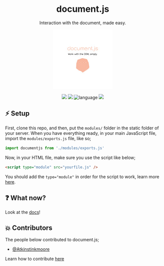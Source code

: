 <div align="center">
  <h1>document.js</h1>
  <p>Interaction with the document, made easy.</p>
  <img src="https://github.com/glaukiol1/Document.JS/blob/main/logo_size.jpg" />
  <br>
  <p align="center">
    <img src="https://img.shields.io/badge/license-MIT-orange.svg"/>
    <img src="https://img.shields.io/badge/PRs-welcome-brightgreen.svg">
    <img alt="language" src="https://img.shields.io/badge/language-Javascript-purple.svg">
    <img src="https://img.badgesize.io/glaukiol1/document.js/main/modules/exports.js?label=Size">
  </p>
</div>

## :zap: Setup

First, clone this repo, and then, put the `modules/` folder in the static folder of your server. When you have everything ready, in your main JavaScript file, import the `modules/exports.js` file, like so;

```js
import documentjs from './modules/exports.js'
```

Now, in your HTML file, make sure you use the script like below;
```html
<script type="module" src="yourfile.js" />
```

You should add the `type="module"` in order for the script to work, learn more [here](https://developer.mozilla.org/en-US/docs/Web/JavaScript/Guide/Modules).

## ❓ What now?

Look at the [docs](https://github.com/glaukiol1/Document.JS/blob/main/DOCUMENTATION.md)!

## 💥 Contributors

The people below contributed to document.js;

- [@Atkinstinkmoore](https://github.com/Atkinstinkmoore)

Learn how to contribute [here](https://github.com/glaukiol1/document.js/blob/main/CONTRIBUTING.md#guide)
